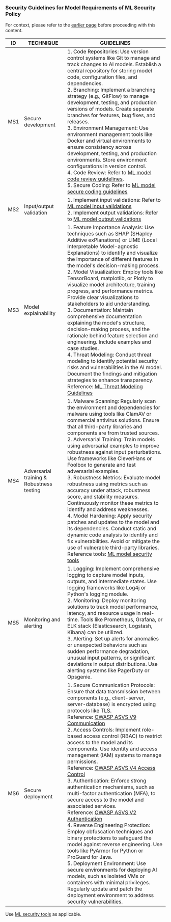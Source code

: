 ### Security Guidelines for Model Requirements of ML Security Policy

For context, please refer to the [earlier page](ml-secpol-guidelines.md) before proceeding with this content.

ID | TECHNIQUE | GUIDELINES
--- | --- | ---
MS1 | Secure development | 1. Code Repositories: Use version control systems like Git to manage and track changes to AI models. Establish a central repository for storing model code, configuration files, and dependencies. <br> 2. Branching: Implement a branching strategy (e.g., GitFlow) to manage development, testing, and production versions of models. Create separate branches for features, bug fixes, and releases. <br> 3. Environment Management: Use environment management tools like Docker and virtual environments to ensure consistency across development, testing, and production environments. Store environment configurations in version control. <br> 4. Code Review: Refer to [ML model code review guidelines](../../secure-coding/ml-security-code-review-guidelines.md). <br> 5. Secure Coding: Refer to [ML model secure coding guidelines](../../secure-coding/ml-secure-coding-guidelines.md)
MS2 | Input/output validation | 1. Implement input validations: Refer to [ML model input validations](../../secure-coding/ml-security-input-validations-models.md) <br> 2. Implement output validations: Refer to [ML model output validations](../../secure-coding/ml-security-output-validations-models.md)
MS3 | Model explainability | 1. Feature Importance Analysis: Use techniques such as SHAP (SHapley Additive exPlanations) or LIME (Local Interpretable Model-agnostic Explanations) to identify and visualize the importance of different features in the model's decision-making process. <br> 2. Model Visualization: Employ tools like TensorBoard, matplotlib, or Plotly to visualize model architecture, training progress, and performance metrics. Provide clear visualizations to stakeholders to aid understanding. <br> 3. Documentation: Maintain comprehensive documentation explaining the model's structure, decision-making process, and the rationale behind feature selection and engineering. Include examples and case studies. <br> 4. Threat Modeling: Conduct threat modeling to identify potential security risks and vulnerabilities in the AI model. Document the findings and mitigation strategies to enhance transparency. Reference: [ML Threat Modeling Guidelines](https://learn.microsoft.com/en-us/security/engineering/threat-modeling-aiml)
MS4 | Adversarial training & Robustness testing | 1. Malware Scanning: Regularly scan the environment and dependencies for malware using tools like ClamAV or commercial antivirus solutions. Ensure that all third-party libraries and components are from trusted sources. <br> 2. Adversarial Training: Train models using adversarial examples to improve robustness against input perturbations. Use frameworks like CleverHans or Foolbox to generate and test adversarial examples. <br> 3. Robustness Metrics: Evaluate model robustness using metrics such as accuracy under attack, robustness score, and stability measures. Continuously monitor these metrics to identify and address weaknesses. <br> 4. Model Hardening: Apply security patches and updates to the model and its dependencies. Conduct static and dynamic code analysis to identify and fix vulnerabilities. Avoid or mitigate the use of vulnerable third-party libraries. <br> Reference tools: [ML model security tools](../../tools/ml-security-tools.md)
MS5 | Monitoring and alerting | 1. Logging: Implement comprehensive logging to capture model inputs, outputs, and intermediate states. Use logging frameworks like Log4j or Python's logging module. <br> 2. Monitoring: Deploy monitoring solutions to track model performance, latency, and resource usage in real-time. Tools like Prometheus, Grafana, or ELK stack (Elasticsearch, Logstash, Kibana) can be utilized. <br> 3. Alerting: Set up alerts for anomalies or unexpected behaviors such as sudden performance degradation, unusual input patterns, or significant deviations in output distributions. Use alerting systems like PagerDuty or Opsgenie.
MS6 | Secure deployment | 1. Secure Communication Protocols: Ensure that data transmission between components (e.g., client-server, server-database) is encrypted using protocols like TLS. <br> Reference: [OWASP ASVS V9 Communication](https://github.com/OWASP/ASVS/blob/master/4.0/en/0x17-V9-Communications.md) <br> 2. Access Controls: Implement role-based access control (RBAC) to restrict access to the model and its components. Use identity and access management (IAM) systems to manage permissions. <br> Reference: [OWASP ASVS V4 Access Control](https://github.com/OWASP/ASVS/blob/master/4.0/en/0x12-V4-Access-Control.md) <br> 3. Authentication: Enforce strong authentication mechanisms, such as multi-factor authentication (MFA), to secure access to the model and associated services. <br> Reference: [OWASP ASVS V2 Authentication](https://github.com/OWASP/ASVS/blob/master/4.0/en/0x11-V2-Authentication.md) <br> 4. Reverse Engineering Protection: Employ obfuscation techniques and binary protections to safeguard the model against reverse engineering. Use tools like PyArmor for Python or ProGuard for Java. <br> 5. Deployment Environment: Use secure environments for deploying AI models, such as isolated VMs or containers with minimal privileges. Regularly update and patch the deployment environment to address security vulnerabilities.

Use [ML security tools](../../tools/ml-security-tools.md) as applicable.